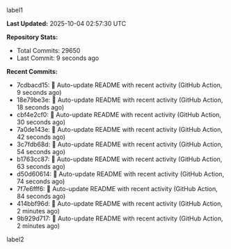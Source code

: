
label1 
<!-- ACTIVITY_START -->
**Last Updated:** 2025-10-04 02:57:30 UTC

**Repository Stats:**
- Total Commits: 29650
- Last Commit: 9 seconds ago

**Recent Commits:**
- 7cdbacd15: 🤖 Auto-update README with recent activity (GitHub Action, 9 seconds ago)
- 18e79be3e: 🤖 Auto-update README with recent activity (GitHub Action, 18 seconds ago)
- cbf4e2cf0: 🤖 Auto-update README with recent activity (GitHub Action, 30 seconds ago)
- 7a0de143e: 🤖 Auto-update README with recent activity (GitHub Action, 42 seconds ago)
- 3c7fdb68d: 🤖 Auto-update README with recent activity (GitHub Action, 54 seconds ago)
- b1763cc87: 🤖 Auto-update README with recent activity (GitHub Action, 63 seconds ago)
- d50d60614: 🤖 Auto-update README with recent activity (GitHub Action, 74 seconds ago)
- 7f7e6fff6: 🤖 Auto-update README with recent activity (GitHub Action, 84 seconds ago)
- 414bbf96d: 🤖 Auto-update README with recent activity (GitHub Action, 2 minutes ago)
- 9b929d717: 🤖 Auto-update README with recent activity (GitHub Action, 2 minutes ago)
<!-- ACTIVITY_END -->

label2
